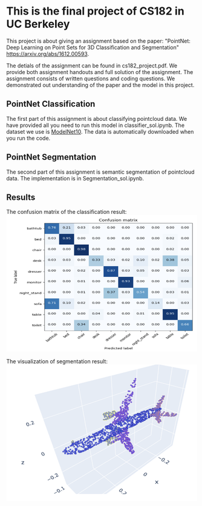 # This is the final project of CS182 in UC Berkeley
This project is about giving an assignment based on the paper: "PointNet: Deep Learning on Point Sets for 3D Classification and Segmentation" https://arxiv.org/abs/1612.00593.

The detials of the assignment can be found in cs182_project.pdf. We provide both assignment handouts and full solution 
of the assignment. The assignment consists of written questions and coding questions. We demonstrated out understanding of 
the paper and the model in this project.

## PointNet Classification
The first part of this assignment is about classifying pointcloud data. We have provided all you need to run this model in classifier_sol.ipynb. The dataset we use is [ModelNet10](https://drive.google.com/open?id=12Mv19pQ84VO8Av50hUXTixSxd5NDjeEB).
The data is automatically downloaded when you run the code.

## PointNet Segmentation
The second part of this assignment is semantic segmentation of pointcloud data. The implementation is in Segmentation_sol.ipynb.

## Results
The confusion matrix of the classification result:
<img src="imgs\classify.png" width="750" height="360">

The visualization of segmentation result:
<img src="imgs\segment.png" width="750" height="360">
